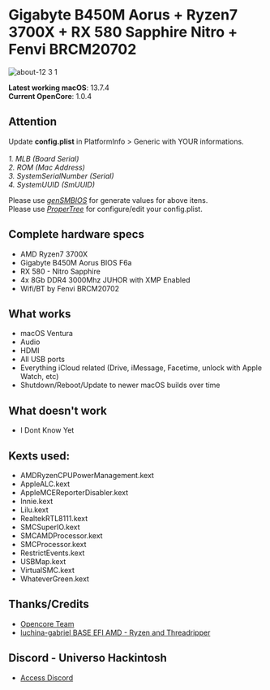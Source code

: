 # Gigabyte B450M Aorus + Ryzen7 3700X + RX 580 Sapphire Nitro + Fenvi BRCM20702

![about-12 3 1](.png)

**Latest working macOS**: 13.7.4
<br>
**Current OpenCore**: 1.0.4

## Attention 
Update **config.plist** in PlatformInfo > Generic with YOUR informations.
<br><br>
*1. MLB (Board Serial)
<br>
2. ROM (Mac Address)
<br>
3. SystemSerialNumber (Serial)
<br>
4. SystemUUID (SmUUID)*

Please use [*genSMBIOS*](https://github.com/corpnewt/GenSMBIOS/archive/refs/heads/master.zip) for generate values for above itens.
<br>
Please use [*ProperTree*](https://github.com/corpnewt/ProperTree/archive/refs/heads/master.zip) for configure/edit your config.plist.

## Complete hardware specs
- AMD Ryzen7 3700X
- Gigabyte B450M Aorus BIOS F6a
- RX 580 - Nitro Sapphire
- 4x 8Gb DDR4 3000Mhz JUHOR with XMP Enabled
- Wifi/BT by Fenvi BRCM20702

## What works
- macOS Ventura
- Audio
- HDMI
- All USB ports
- Everything iCloud related (Drive, iMessage, Facetime, unlock with Apple Watch, etc)
- Shutdown/Reboot/Update to newer macOS builds over time

## What doesn't work
- I Dont Know Yet

## Kexts used:
- AMDRyzenCPUPowerManagement.kext
- AppleALC.kext
- AppleMCEReporterDisabler.kext
- Innie.kext
- Lilu.kext
- RealtekRTL8111.kext
- SMCSuperIO.kext
- SMCAMDProcessor.kext
- SMCProcessor.kext
- RestrictEvents.kext
- USBMap.kext
- VirtualSMC.kext
- WhateverGreen.kext

## Thanks/Credits
- [Opencore Team](https://dortania.github.io/getting-started/)
- [luchina-gabriel BASE EFI AMD - Ryzen and Threadripper](https://github.com/luchina-gabriel/BASE-EFI-AMD-RYZEN-THREADRIPPER-PUBLIC)

## Discord - Universo Hackintosh
- [Access Discord](https://discord.universohackintosh.com.br)
